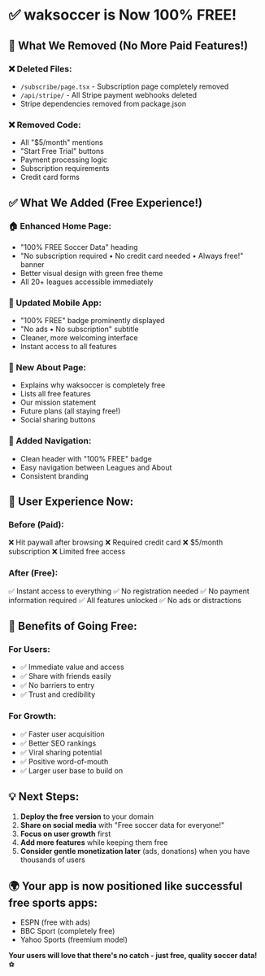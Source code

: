 # ✅ waksoccer is Now 100% FREE!

## 🎉 What We Removed (No More Paid Features!)

### ❌ Deleted Files:
- `/subscribe/page.tsx` - Subscription page completely removed
- `/api/stripe/` - All Stripe payment webhooks deleted
- Stripe dependencies removed from package.json

### ❌ Removed Code:
- All "$5/month" mentions
- "Start Free Trial" buttons
- Payment processing logic
- Subscription requirements
- Credit card forms

## ✅ What We Added (Free Experience!)

### 🏠 Enhanced Home Page:
- "100% FREE Soccer Data" heading
- "No subscription required • No credit card needed • Always free!" banner
- Better visual design with green free theme
- All 20+ leagues accessible immediately

### 📱 Updated Mobile App:
- "100% FREE" badge prominently displayed
- "No ads • No subscription" subtitle
- Cleaner, more welcoming interface
- Instant access to all features

### 📄 New About Page:
- Explains why waksoccer is completely free
- Lists all free features
- Our mission statement
- Future plans (all staying free!)
- Social sharing buttons

### 🧭 Added Navigation:
- Clean header with "100% FREE" badge
- Easy navigation between Leagues and About
- Consistent branding

## 🌟 User Experience Now:

### Before (Paid):
❌ Hit paywall after browsing
❌ Required credit card
❌ $5/month subscription
❌ Limited free access

### After (Free):
✅ Instant access to everything
✅ No registration needed
✅ No payment information required
✅ All features unlocked
✅ No ads or distractions

## 🚀 Benefits of Going Free:

### For Users:
- ✅ Immediate value and access
- ✅ Share with friends easily
- ✅ No barriers to entry
- ✅ Trust and credibility

### For Growth:
- ✅ Faster user acquisition
- ✅ Better SEO rankings
- ✅ Viral sharing potential
- ✅ Positive word-of-mouth
- ✅ Larger user base to build on

## 💡 Next Steps:

1. **Deploy the free version** to your domain
2. **Share on social media** with "Free soccer data for everyone!"
3. **Focus on user growth** first
4. **Add more features** while keeping them free
5. **Consider gentle monetization later** (ads, donations) when you have thousands of users

## 🌍 Your app is now positioned like successful free sports apps:
- ESPN (free with ads)
- BBC Sport (completely free)
- Yahoo Sports (freemium model)

**Your users will love that there's no catch - just free, quality soccer data!** ⚽